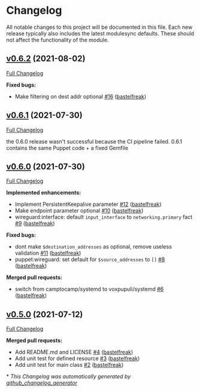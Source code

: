# Changelog

All notable changes to this project will be documented in this file.
Each new release typically also includes the latest modulesync defaults.
These should not affect the functionality of the module.

## [v0.6.2](https://github.com/voxpupuli/puppet-wireguard/tree/v0.6.2) (2021-08-02)

[Full Changelog](https://github.com/voxpupuli/puppet-wireguard/compare/v0.6.1...v0.6.2)

**Fixed bugs:**

- Make filtering on dest addr optional [\#16](https://github.com/voxpupuli/puppet-wireguard/pull/16) ([bastelfreak](https://github.com/bastelfreak))

## [v0.6.1](https://github.com/voxpupuli/puppet-wireguard/tree/v0.6.1) (2021-07-30)

[Full Changelog](https://github.com/voxpupuli/puppet-wireguard/compare/v0.6.0...v0.6.1)

the 0.6.0 release wasn't successful because the CI pipeline failed. 0.6.1 contains the same Puppet code + a fixed Gemfile



## [v0.6.0](https://github.com/voxpupuli/puppet-wireguard/tree/v0.6.0) (2021-07-30)

[Full Changelog](https://github.com/voxpupuli/puppet-wireguard/compare/v0.5.0...v0.6.0)

**Implemented enhancements:**

- Implement PersistentKeepalive parameter [\#12](https://github.com/voxpupuli/puppet-wireguard/pull/12) ([bastelfreak](https://github.com/bastelfreak))
- Make endpoint parameter optional [\#10](https://github.com/voxpupuli/puppet-wireguard/pull/10) ([bastelfreak](https://github.com/bastelfreak))
- wireguard:interface: default `input_interface` to `networking.primary` fact [\#9](https://github.com/voxpupuli/puppet-wireguard/pull/9) ([bastelfreak](https://github.com/bastelfreak))

**Fixed bugs:**

- dont make `$destination_addresses` as optional, remove useless validation [\#11](https://github.com/voxpupuli/puppet-wireguard/pull/11) ([bastelfreak](https://github.com/bastelfreak))
- puppet:wireguard: set default for `$source_addresses` to `[]` [\#8](https://github.com/voxpupuli/puppet-wireguard/pull/8) ([bastelfreak](https://github.com/bastelfreak))

**Merged pull requests:**

- switch from camptocamp/systemd to voxpupuli/systemd [\#6](https://github.com/voxpupuli/puppet-wireguard/pull/6) ([bastelfreak](https://github.com/bastelfreak))

## [v0.5.0](https://github.com/voxpupuli/puppet-wireguard/tree/v0.5.0) (2021-07-12)

[Full Changelog](https://github.com/voxpupuli/puppet-wireguard/compare/79faeed0d4d264d9b78b0f447e6c567b826f8ac9...v0.5.0)

**Merged pull requests:**

- Add README.md and LICENSE [\#4](https://github.com/voxpupuli/puppet-wireguard/pull/4) ([bastelfreak](https://github.com/bastelfreak))
- Add unit test for defined resource [\#3](https://github.com/voxpupuli/puppet-wireguard/pull/3) ([bastelfreak](https://github.com/bastelfreak))
- Add unit test for main class [\#2](https://github.com/voxpupuli/puppet-wireguard/pull/2) ([bastelfreak](https://github.com/bastelfreak))



\* *This Changelog was automatically generated by [github_changelog_generator](https://github.com/github-changelog-generator/github-changelog-generator)*
